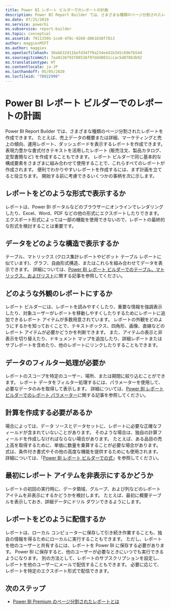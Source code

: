 ```yaml
---
title: Power BI レポート ビルダーでのレポートの計画
description: Power BI Report Builder では、さまざまな種類のページ分割されたレポートを作成できます。 便利でわかりやすいレポートを作成するには、まず計画を立てると役立ちます。
ms.date: 07/25/2019
ms.service: powerbi
ms.subservice: report-builder
ms.topic: conceptual
ms.assetid: 79113505-1ce8-4f8c-9260-d861838f7813
author: maggiesMSFT
ms.author: maggies
ms.openlocfilehash: 30ab632d11befd34ff9a234e441b345c696fb54d
ms.sourcegitcommit: 7aa0136f93f88516f97ddd8031ccac5d07863b92
ms.translationtype: HT
ms.contentlocale: ja-JP
ms.lasthandoff: 05/05/2020
ms.locfileid: "78922990"
---
```

# <a name="planning-a-report-in-power-bi-report-builder"></a>Power BI レポート ビルダーでのレポートの計画

Power BI Report Builder では、さまざまな種類のページ分割されたレポートを作成できます。 たとえば、売上データの概要または詳細、マーケティングと売上の傾向、運用レポート、ダッシュボードを表示するレポートを作成できます。 表現力豊かな書式付きテキストを活用したレポート (販売注文、製品カタログ、定型書簡など) を作成することもできます。 レポート ビルダーで同じ基本的な構成要素をさまざまに組み合わせて使用することで、これらすべてのレポートが作成されます。 便利でわかりやすいレポートを作成するには、まず計画を立てると役立ちます。 開始する前に考慮できるいくつかの事柄を次に示します。  
  
## <a name="in-what-format-do-you-want-the-report-to-appear"></a>レポートをどのような形式で表示するか
  
レポートは、Power BI ポータルなどのブラウザーにオンラインでレンダリングしたり、Excel、Word、PDF などの他の形式にエクスポートしたりできます。 エクスポート形式によっては一部の機能を使用できないので、レポートの最終的な形式を検討することは重要です。 
  
## <a name="in-what-structure-do-you-want-to-present-the-data"></a>データをどのような構造で表示するか
  
テーブル、マトリックス (クロス集計レポートやピボット テーブル レポートに似ています)、グラフ、自由形式構造、またはこれらを組み合わせてデータを表示できます。 詳細については、[Power BI レポート ビルダーでのテーブル、マトリックス、およびリスト](report-builder-tables-matrices-lists.md)に関する記事を参照してください。  
  
## <a name="how-do-you-want-your-report-to-look"></a>どのような外観のレポートにするか
  
レポート ビルダーには、レポートを読みやすくしたり、重要な情報を強調表示したり、対象ユーザーがレポートを移動しやすくしたりするためにレポートに追加できるレポート アイテムが多数用意されています。 レポートの外観をどのようにするかを知っておくことで、テキストボックス、四角形、画像、直線などのレポート アイテムが必要かどうかを判断できます。 また、アイテムの表示と非表示を切り替えたり、ドキュメント マップを追加したり、詳細レポートまたはサブレポートを含めたり、他のレポートにリンクしたりすることもできます。   
  
## <a name="should-the-data-be-filtered"></a>データのフィルター処理が必要か
  
レポートのスコープを特定のユーザー、場所、または期間に絞り込むことができます。 レポート データをフィルター処理するには、パラメーターを使用して、必要なデータのみを取得して表示します。 詳細については、[Power BI レポート ビルダーでのレポート パラメーター](paginated-reports-parameters.md)に関する記事を参照してください。  
  
## <a name="do-you-need-to-create-calculations"></a>計算を作成する必要があるか 
  
場合によっては、データ ソースとデータセットに、レポートに必要な正確なフィールドが含まれていないことがあります。 そのような場合は、独自の計算フィールドを作成しなければならない場合があります。 たとえば、ある品目の売上高を取得するために、単価に数量を乗算することが必要な場合があります。 式は、条件付き書式やその他の高度な機能を提供するためにも使用されます。 詳細については、「[Power BI レポート ビルダーでの式](report-builder-expressions.md)」を参照してください。  
  
## <a name="do-you-want-to-hide-report-items-initially"></a>最初にレポート アイテムを非表示にするかどうか
  
レポートの初回の実行時に、データ領域、グループ、および列などのレポート アイテムを非表示にするかどうかを検討します。 たとえば、最初に概要テーブルを表示しておき、詳細データにドリル ダウンできるようにします。 
  
## <a name="how-are-you-going-to-deliver-your-report"></a>レポートをどのように配信するか  
  
レポートは、ローカル コンピューターに保存して引き続き作業することも、独自の情報を得るためにローカルに実行することもできます。 ただし、レポートを他のユーザーと共有するには、レポートを Power BI に保存する必要があります。 Power BI に保存すると、他のユーザーが必要なときにいつでも実行できるようになります。 別の方法として、レポートのサブスクリプションを設定し、レポートを他のユーザーにメールで配信することもできます。 必要に応じて、レポートを特定のエクスポート形式で配信できます。 
  
## <a name="next-steps"></a>次のステップ

- [Power BI Premium のページ分割されたレポートとは](paginated-reports-report-builder-power-bi.md)
